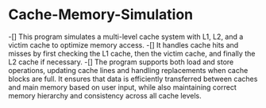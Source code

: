 # Cache-Memory-Simulation
-[] This program simulates a multi-level cache system with L1, L2, and a victim cache to optimize memory access. 
-[] It handles cache hits and misses by first checking the L1 cache, then the victim cache, and finally the L2 cache if necessary. 
-[] The program supports both load and store operations, updating cache lines and handling replacements when cache blocks are full. It ensures that data is efficiently transferred between caches and main memory based on user input, while also maintaining correct memory hierarchy and consistency across all cache levels.






